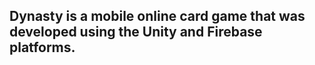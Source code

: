 ## Dynasty is a mobile online card game that was developed using the Unity and Firebase platforms.
 
